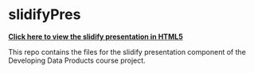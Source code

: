 # slidifyPres

[**Click here to view the slidify presentation in HTML5**](http://mkirby3.github.io/slidifyPres/slidifyPresentation/index.html)


This repo contains the files for the slidify presentation component of the Developing Data Products course project. 